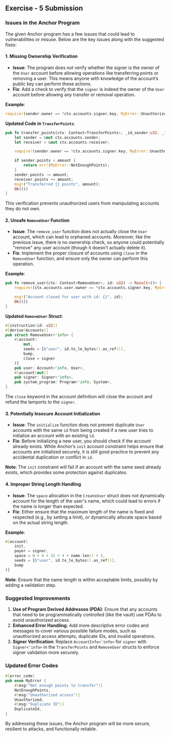 ## Exercise - 5 Submission

### Issues in the Anchor Program

The given Anchor program has a few issues that could lead to vulnerabilities or misuse. Below are the key issues along with the suggested fixes:

#### 1. **Missing Ownership Verification**
   - **Issue**: The program does not verify whether the signer is the owner of the `User` account before allowing operations like transferring points or removing a user. This means anyone with knowledge of the account’s public key can perform these actions.
   - **Fix**: Add a check to verify that the `signer` is indeed the owner of the `User` account before allowing any transfer or removal operation.

   **Example**:
   ```rust
   require!(sender.owner == *ctx.accounts.signer.key, MyError::Unauthorized);
   ```

   **Updated Code in `TransferPoints`**:
   ```rust
   pub fn transfer_points(ctx: Context<TransferPoints>, _id_sender:u32, _id_receiver:u32, amount: u16) -> Result<()> {
       let sender = &mut ctx.accounts.sender;
       let receiver = &mut ctx.accounts.receiver;

       require!(sender.owner == *ctx.accounts.signer.key, MyError::Unauthorized);

       if sender.points < amount {
           return err!(MyError::NotEnoughPoints);
       }
       sender.points -= amount;
       receiver.points += amount;
       msg!("Transferred {} points", amount);
       Ok(())
   }
   ```

   This verification prevents unauthorized users from manipulating accounts they do not own.

#### 2. **Unsafe `RemoveUser` Function**
   - **Issue**: The `remove_user` function does not actually close the `User` account, which can lead to orphaned accounts. Moreover, like the previous issue, there is no ownership check, so anyone could potentially "remove" any user account (though it doesn't actually delete it).
   - **Fix**: Implement the proper closure of accounts using `close` in the `RemoveUser` function, and ensure only the owner can perform this operation.

   **Example**:
   ```rust
   pub fn remove_user(ctx: Context<RemoveUser>, id: u32) -> Result<()> {
       require!(ctx.accounts.user.owner == *ctx.accounts.signer.key, MyError::Unauthorized);

       msg!("Account closed for user with id: {}", id);
       Ok(())
   }
   ```

   **Updated `RemoveUser` Struct**:
   ```rust
   #[instruction(id: u32)]
   #[derive(Accounts)]
   pub struct RemoveUser<'info> {
       #[account(
           mut,
           seeds = [b"user", id.to_le_bytes().as_ref()],
           bump,
           close = signer
       )]
       pub user: Account<'info, User>,
       #[account(mut)]
       pub signer: Signer<'info>,
       pub system_program: Program<'info, System>,
   }
   ```

   The `close` keyword in the account definition will close the account and refund the lamports to the `signer`.

#### 3. **Potentially Insecure Account Initialization**
   - **Issue**: The `initialize` function does not prevent duplicate `User` accounts with the same `id` from being created if a new user tries to initialize an account with an existing `id`.
   - **Fix**: Before initializing a new user, you should check if the account already exists. While Anchor’s `init` account constraint helps ensure that accounts are initialized securely, it is still good practice to prevent any accidental duplication or conflict in `id`.

   **Note**: The `init` constraint will fail if an account with the same seed already exists, which provides some protection against duplicates.

#### 4. **Improper String Length Handling**
   - **Issue**: The `space` allocation in the `CreateUser` struct does not dynamically account for the length of the user's name, which could lead to errors if the name is longer than expected.
   - **Fix**: Either ensure that the maximum length of the name is fixed and respected (e.g., by setting a limit), or dynamically allocate space based on the actual string length.

   **Example**:
   ```rust
   #[account(
       init,
       payer = signer,
       space = 8 + 4 + 32 + 4 + name.len() + 2,
       seeds = [b"user", id.to_le_bytes().as_ref()], 
       bump
   )]
   ```

   **Note**: Ensure that the name length is within acceptable limits, possibly by adding a validation step.

### Suggested Improvements
1. **Use of Program Derived Addresses (PDA)**: Ensure that any accounts that need to be programmatically controlled (like the vault) use PDAs to avoid unauthorized access.
2. **Enhanced Error Handling**: Add more descriptive error codes and messages to cover various possible failure modes, such as unauthorized access attempts, duplicate IDs, and invalid operations.
3. **Signer Verification**: Replace `AccountInfo<'info>` for `signer` with `Signer<'info>` in the `TransferPoints` and `RemoveUser` structs to enforce signer validation more securely.

### Updated Error Codes
```rust
#[error_code]
pub enum MyError {
    #[msg("Not enough points to transfer")]
    NotEnoughPoints,
    #[msg("Unauthorized access")]
    Unauthorized,
    #[msg("Duplicate ID")]
    DuplicateId,
}
```

By addressing these issues, the Anchor program will be more secure, resilient to attacks, and functionally reliable.
